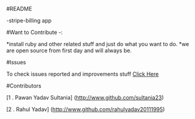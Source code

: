 #README

-stripe-billing app

#Want to Contribute -:

*install ruby and other related stuff and just do what you want to do.
*we are open source from first day and will always be.

#Issues

To check issues reported and improvements stuff [Click Here](http://www.github.com/sultania23/stripe-billing/issues)


#Contributors

[1 . Pawan Yadav Sultania] (http://www.github.com/sultania23)

[2 . Rahul Yadav] (http://www.github.com/rahulyadav20111995)
